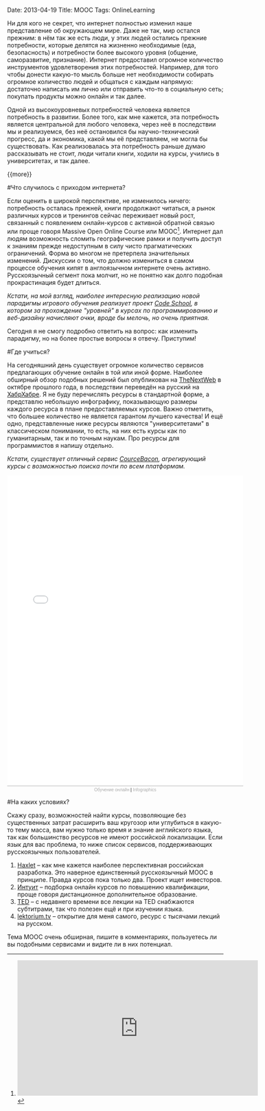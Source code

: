 Date: 2013-04-19
Title: MOOC
Tags: OnlineLearning


Ни для кого не секрет, что интернет полностью изменил наше представление об окружающем мире. Даже не так, мир остался прежним: в нём так же есть люди, у этих людей остались прежние потребности, которые делятся на жизненно необходимые (еда, безопасность) и потребности более высокого уровня (общение, саморазвитие, признание). Интернет предоставил огромное количество инструментов удовлетворения этих потребностей. Например, для того чтобы донести какую-то мысль больше нет необходимости собирать огромное количество людей и общаться с каждым напрямую: достаточно написать им лично или отправить что-то в социальную сеть; покупать продукты можно онлайн и так далее.

Одной из высокоуровневых потребностей человека является потребность в развитии. Более того, как мне кажется, эта потребность является центральной для любого человека, через неё в последствии мы и реализуемся, без неё остановился бы научно-технический прогресс, да и экономика, какой мы её представляем, не могла бы существовать. Как реализовалась эта потребность раньше думаю рассказывать не стоит, люди читали книги, ходили на курсы, учились в университетах, и так далее. 

{{more}}

#Что случилось с приходом интернета?

Если оценить в широкой перспективе, не изменилось ничего: потребность осталась прежней, книги продолжают читаться, а рынок различных курсов и тренингов сейчас переживает новый рост, связанный с появлением онлайн-курсов с активной обратной связью или проще говоря Massive Open Online Course или MOOC[^1]. Интернет дал людям возможность сломить географические рамки и получить доступ к знаниям прежде недоступным в силу чисто прагматических ограничений. Форма во многом не претерпела значительных изменений. Дискуссии о том, что должно измениться в самом процессе обучения кипят в англоязычном интернете очень активно. Русскоязычный сегмент пока молчит, но не понятно как долго подобная прокрастинация будет длиться.

*Кстати, на мой взгляд, наиболее интересную реализацию новой парадигмы игрового обучения реализует проект [Code School](http://www.codeschool.com), в котором за прохождение "уровней" в курсах по программированию и веб-дизайну начисляют очки, вроде бы мелочь, но очень приятная.*

Сегодня я не смогу подробно ответить на вопрос: как изменить парадигму, но на более простые вопросы я отвечу. Приступим!

#Где учиться?

На сегодняшний день существует огромное количество сервисов предлагающих обучение онлайн в той или иной форме. Наиболее обширный обзор подобных решений был опубликован на [TheNextWeb](http://thenextweb.com/dd/2012/10/21/so-you-want-to-be-a-programmer-huh-heres-25-ways-to-learn-online/) в октябре прошлого года, в последствии переведён на русский на [ХабрХабре](http://habrahabr.ru/post/156241/). Я не буду перечислять ресурсы в стандартной форме, а представлю небольшую инфографику, показывающую размеры каждого ресурса в плане предоставляемых курсов. 
Важно отметить, что большее количество не является гарантом лучшего качества! И ещё одно, представленные ниже ресурсы являются "университетами" в классическом понимании, то есть, на них есть курсы как по гуманитарным, так и по точным наукам. Про ресурсы для программистов я напишу отдельно.

*Кстати, существует отличный сервис [CourceBacon](http://coursebacon.com), агрегирующий курсы с возможностью поиска почти по всем платформам.*

<iframe src="//infogr.am/--1242485917_1366370688" width="550" height="721" scrolling="no" frameborder="0" style="border:none;"></iframe><div style="width:550px;border-top:1px solid #acacac;padding-top:3px;font-family:Arial;font-size:10px;text-align:center;"><a target="_blank" href="//infogr.am/--1242485917_1366370688" style="color:#acacac;text-decoration:none;">Обучение онлайн</a> | <a style="color:#acacac;text-decoration:none;" href="//infogr.am" target="_blank">Infographics</a></div>

#На каких условиях?

Скажу сразу, возможностей найти курсы, позволяющие без существенных затрат расширить ваш кругозор или углубиться в какую-то тему масса, вам нужно только время и знание английского языка, так как большинство ресурсов не имеют российской локализации. Если язык для вас проблема, то ниже список сервисов, поддерживающих русскоязычных пользователей.

1. [Haxlet](http://hexlet.org) – как мне кажется наиболее перспективная российская разработка. Это наверное единственный русскоязычный MOOC в принципе. Правда курсов пока только два. Проект ищет инвесторов.
2. [Интуит](http://www.intuit.ru) – подборка онлайн курсов по повышению квалификации, проще говоря дистанционное дополнительное образование.
3. [TED](http://www.ted.com) – с недавнего времени все лекции на TED снабжаются субтитрами, так что полезен ещё и при изучении языка.
4. [lektorium.tv](http://www.lektorium.tv) – открытие для меня самого, ресурс с тысячами лекций на русском.

Тема MOOC очень обширная, пишите в комментариях, пользуетесь ли вы подобными сервисами и видите ли в них потенциал.


[^1]: <iframe width="560" height="315" src="http://www.youtube.com/embed/eW3gMGqcZQc" frameborder="0" allowfullscreen></iframe>
